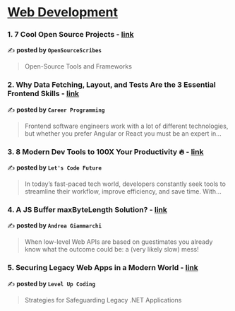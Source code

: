 
<h1><a href=https://medium.com/tag/web-development/recommended target="_blank" rel="noopener noreferrer">Web Development</a></h1>
<h3>1. 7 Cool Open Source Projects - <a href="https://medium.com/sourcescribes/7-cool-open-source-projects-5b41b4966d99" target="_blank" rel="noopener noreferrer">link</a></h3>

✍️ **posted by `OpenSourceScribes`**

<blockquote>Open-Source Tools and Frameworks</blockquote>

<h3>2. Why Data Fetching, Layout, and Tests Are the 3 Essential Frontend Skills - <a href="https://medium.com/career-programming/why-data-fetching-layout-and-tests-are-the-3-essential-frontend-skills-f769fa45fc4d" target="_blank" rel="noopener noreferrer">link</a></h3>

✍️ **posted by `Career Programming`**

<blockquote>Frontend software engineers work with a lot of different technologies, but whether you prefer Angular or React you must be an expert in…</blockquote>

<h3>3. 8 Modern Dev Tools to 100X Your Productivity 🔥 - <a href="https://medium.com/@letscodefuture/8-modern-dev-tools-to-100x-your-productivity-6663cd111e8e" target="_blank" rel="noopener noreferrer">link</a></h3>

✍️ **posted by `Let's Code Future`**

<blockquote>In today’s fast-paced tech world, developers constantly seek tools to streamline their workflow, improve efficiency, and save time. With…</blockquote>

<h3>4. A JS Buffer maxByteLength Solution? - <a href="https://medium.com/@webreflection/a-js-buffer-maxbytelength-solution-79123867e749" target="_blank" rel="noopener noreferrer">link</a></h3>

✍️ **posted by `Andrea Giammarchi`**

<blockquote>When low-level Web APIs are based on guestimates you already know what the outcome could be: a (very likely slow) mess!</blockquote>

<h3>5. Securing Legacy Web Apps in a Modern World - <a href="https://medium.com/gitconnected/securing-legacy-web-apps-in-a-modern-world-834f08c396e7" target="_blank" rel="noopener noreferrer">link</a></h3>

✍️ **posted by `Level Up Coding`**

<blockquote>Strategies for Safeguarding Legacy .NET Applications</blockquote>

